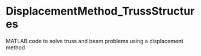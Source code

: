 # DisplacementMethod_TrussStructures
MATLAB code to solve truss and beam problems using a displacement method
